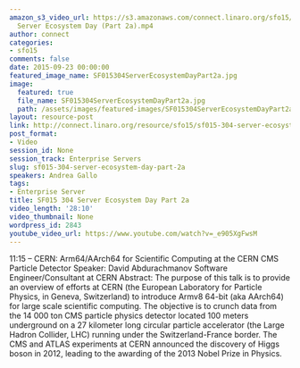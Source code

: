 ```yaml
---
amazon_s3_video_url: https://s3.amazonaws.com/connect.linaro.org/sfo15/Videos/09-23-Wednesday/SF015-304
  Server Ecosystem Day (Part 2a).mp4
author: connect
categories:
- sfo15
comments: false
date: 2015-09-23 00:00:00
featured_image_name: SF015304ServerEcosystemDayPart2a.jpg
image:
  featured: true
  file_name: SF015304ServerEcosystemDayPart2a.jpg
  path: /assets/images/featured-images/SF015304ServerEcosystemDayPart2a.jpg
layout: resource-post
link: http://connect.linaro.org/resource/sfo15/sf015-304-server-ecosystem-day-part-2a/
post_format:
- Video
session_id: None
session_track: Enterprise Servers
slug: sf015-304-server-ecosystem-day-part-2a
speakers: Andrea Gallo
tags:
- Enterprise Server
title: SF015 304 Server Ecosystem Day Part 2a
video_length: '28:10'
video_thumbnail: None
wordpress_id: 2843
youtube_video_url: https://www.youtube.com/watch?v=_e905XgFwsM
---
```


11:15 – CERN: Arm64/AArch64 for Scientific Computing at the CERN CMS Particle Detector
Speaker: David Abdurachmanov Software Engineer/Consultant at CERN
Abstract: The purpose of this talk is to provide an overview of efforts at CERN (the European Laboratory for Particle Physics, in Geneva, Switzerland) to introduce Armv8 64-bit (aka AArch64) for large scale scientific computing. The objective is to crunch data from the 14 000 ton CMS particle physics detector located 100 meters underground on a 27 kilometer long circular particle accelerator (the Large Hadron Collider, LHC) running under the Switzerland-France border. The CMS and ATLAS experiments at CERN announced the discovery of Higgs boson in 2012, leading to the awarding of the 2013 Nobel Prize in Physics.
